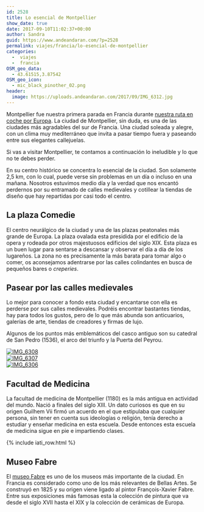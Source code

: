 ```yaml
---
id: 2528
title: Lo esencial de Montpellier
show_date: true
date: 2017-09-10T11:02:37+00:00
author: Sandra
guid: https://www.andeandaran.com/?p=2528
permalink: viajes/francia/lo-esencial-de-montpellier
categories:
  -  viajes
  -  francia
OSM_geo_data:
  - 43.61515,3.87542
OSM_geo_icon:
  - mic_black_pinother_02.png
header:
  image: https://uploads.andeandaran.com/2017/09/IMG_6312.jpg
---
```


  Montpellier fue nuestra primera parada en Francia durante <a href="https://www.andeandaran.com/viajes/ruta-coche-espana-francia-italia/">nuestra ruta en coche por Europa</a>. La ciudad de Montpellier, sin duda, es una de las ciudades más agradables del sur de Francia. Una ciudad soleada y alegre, con un clima muy mediterráneo que invita a pasar tiempo fuera y paseando entre sus elegantes callejuelas.

  Si vas  a visitar Montpellier, te contamos a continuación lo ineludible y lo que no te debes perder.<!--more-->



  En su centro histórico se concentra lo esencial de la ciudad. Son solamente 2,5 km, con lo cual, puede verse sin problemas en un día o incluso en una mañana. Nosotros estuvimos medio día y la verdad que nos encantó perdernos por su entramado de calles medievales y cotillear la tiendas de diseño que hay repartidas por casi todo el centro.


## La plaza Comedie

  El centro neurálgico de la ciudad y una de las plazas peatonales más grande de Europa. La plaza ovalada esta presidida por el edificio de la opera y rodeada por otros majestuosos edificios del siglo XIX. Esta plaza es un buen lugar para sentarse a descansar y observar el día a día de los lugareños. La zona no es precisamente la más barata para tomar algo o comer, os aconsejamos adentrarse por las calles colindantes en busca de pequeños bares o <em>creperies</em>.


## Pasear por las calles medievales

  Lo mejor para conocer a fondo esta ciudad y encantarse con ella es perderse por sus calles medievales. Podréis encontrar bastantes tiendas, hay para todos los gustos, pero de lo que más abunda son anticuarios, galerías de arte, tiendas de creadores y firmas de lujo.



  Algunos de los puntos más emblemáticos del casco antiguo son su catedral de San Pedro (1536), el arco del triunfo y la Puerta del Peyrou.


<div>
<div >
  <div  >
    <div>
      <a href="https://uploads.andeandaran.com/2017/09/IMG_6308.jpg"> <img src="https://uploads.andeandaran.com/2017/09/IMG_6308.jpg" title="IMG_6308" alt="IMG_6308" /> </a>
    </div>
  </div>
  
  <!-- close group -->
  
  <div  >
    <div>
      <a href="https://uploads.andeandaran.com/2017/09/IMG_6307.jpg"> <img src="https://uploads.andeandaran.com/2017/09/IMG_6307.jpg" title="IMG_6307" alt="IMG_6307" /> </a>
    </div>
  </div>
  
  <!-- close group -->
  
  <div  >
    <div>
      <a href="https://uploads.andeandaran.com/2017/09/IMG_6306.jpg"> <img src="https://uploads.andeandaran.com/2017/09/IMG_6306.jpg" title="IMG_6306" alt="IMG_6306" /> </a>
    </div>
  </div>
  
  <!-- close group -->
</div>

<!-- close row -->
</div>

## Facultad de Medicina


  La facultad de medicina de Montpellier (1180) es la más antigua en actividad del mundo. Nació a finales del siglo XIII. Un dato curiosos es que en su origen Guilhem Vii firmó un acuerdo en el que estipulaba que cualquier persona, sin tener en cuenta sus ideologías o religión, tenía derecho a estudiar y enseñar medicina en esta escuela. Desde entonces esta escuela de medicina sigue en pie e impartiendo clases.


{% include iati_row.html %}

## Museo Fabre

  El <a href="http://www.museefabre.fr">museo Fabre</a> es uno de los museos más importante de la ciudad. En Francia es considerado como uno de los más relevantes de Bellas Artes. Se construyó en 1825 y su origen viene ligado al pintor François-Xavier Fabre. Entre sus exposiciones más famosas esta la colección de pintura que va desde el siglo XVII hasta el XIX y la colección de cerámicas de Europa.

